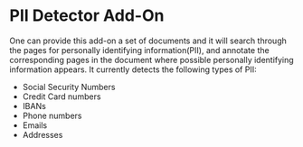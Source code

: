 
# PII Detector Add-On

One can provide this add-on a set of documents and it will search through the pages for personally identifying information(PII), and annotate the corresponding pages in the document where possible personally identifying information appears. It currently detects the following types of PII:

- Social Security Numbers
- Credit Card numbers
- IBANs
- Phone numbers
- Emails 
- Addresses

